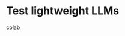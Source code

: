 # Test lightweight LLMs
[colab](https://colab.research.google.com/drive/1uo-n1t59aJw3uOKrGxvGT6N_0aFXFY1r#scrollTo=lcyppyrC45Vv)
